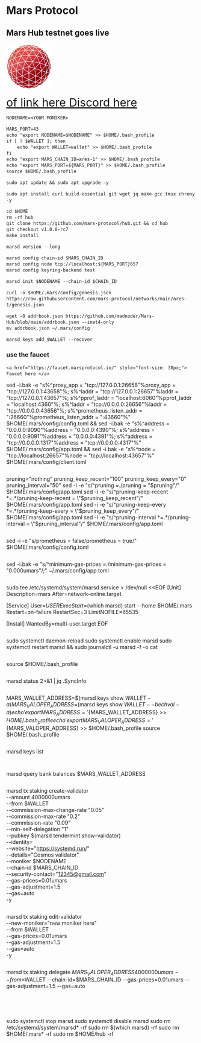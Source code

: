 # Mars Protocol
## Mars Hub testnet goes live

<div>
  <img src="https://github.com/madnoder/madnoder/blob/main/Mars_protocol.jpeg" title="Mars protocol" alt="Mars" width="120" height="120"/>&nbsp;
</div>

<a href="https://marsprotocol.io/" style="font-size: 30px;"> of link here </a>
<a href="https://discord.gg/marsprotocol" style="font-size: 30px;"> Discord here </a>

```
NODENAME=<YOUR MONIKER>
```
```
MARS_PORT=43
echo "export NODENAME=$NODENAME" >> $HOME/.bash_profile
if [ ! $WALLET ]; then
	echo "export WALLET=wallet" >> $HOME/.bash_profile
fi
echo "export MARS_CHAIN_ID=ares-1" >> $HOME/.bash_profile
echo "export MARS_PORT=${MARS_PORT}" >> $HOME/.bash_profile
source $HOME/.bash_profile
```
```
sudo apt update && sudo apt upgrade -y
```
```
sudo apt install curl build-essential git wget jq make gcc tmux chrony -y
```
```
cd $HOME
rm -rf hub
git clone https://github.com/mars-protocol/hub.git && cd hub
git checkout v1.0.0-rc7
make install
```
```
marsd version --long
```
```
marsd config chain-id $MARS_CHAIN_ID
marsd config node tcp://localhost:${MARS_PORT}657
marsd config keyring-backend test
```

```
marsd init $NODENAME --chain-id $CHAIN_ID
```
```
curl -o $HOME/.mars/config/genesis.json https://raw.githubusercontent.com/mars-protocol/networks/main/ares-1/genesis.json
```
```
wget -O addrbook.json https://github.com/madnoder/Mars-Hub/blob/main/addrbook.json --inet4-only
mv addrbook.json ~/.mars/config
```
```
marsd keys add $WALLET --recover
```
### use the faucet
```
<a href="https://faucet.marsprotocol.io/" style="font-size: 30px;"> Faucet here </a>
```
sed -i.bak -e "s%^proxy_app = \"tcp://127.0.0.1:26658\"%proxy_app = \"tcp://127.0.0.1:43658\"%; s%^laddr = \"tcp://127.0.0.1:26657\"%laddr = \"tcp://127.0.0.1:43657\"%; s%^pprof_laddr = \"localhost:6060\"%pprof_laddr = \"localhost:4360\"%; s%^laddr = \"tcp://0.0.0.0:26656\"%laddr = \"tcp://0.0.0.0:43656\"%; s%^prometheus_listen_addr = \":26660\"%prometheus_listen_addr = \":43660\"%" $HOME/.mars/config/config.toml && sed -i.bak -e "s%^address = \"0.0.0.0:9090\"%address = \"0.0.0.0:4390\"%; s%^address = \"0.0.0.0:9091\"%address = \"0.0.0.0:4391\"%; s%^address = \"tcp://0.0.0.0:1317\"%address = \"tcp://0.0.0.0:4317\"%" $HOME/.mars/config/app.toml && sed -i.bak -e "s%^node = \"tcp://localhost:26657\"%node = \"tcp://localhost:43657\"%" $HOME/.mars/config/client.toml 
```
```
pruning="nothing"
pruning_keep_recent="100"
pruning_keep_every="0"
pruning_interval="50"
sed -i -e "s/^pruning *=.*/pruning = \"$pruning\"/" $HOME/.mars/config/app.toml
sed -i -e "s/^pruning-keep-recent *=.*/pruning-keep-recent = \"$pruning_keep_recent\"/" $HOME/.mars/config/app.toml
sed -i -e "s/^pruning-keep-every *=.*/pruning-keep-every = \"$pruning_keep_every\"/" $HOME/.mars/config/app.toml
sed -i -e "s/^pruning-interval *=.*/pruning-interval = \"$pruning_interval\"/" $HOME/.mars/config/app.toml
```
```
sed -i -e "s/prometheus = false/prometheus = true/" $HOME/.mars/config/config.toml
```
```
sed -i.bak -e "s/^minimum-gas-prices *=.*/minimum-gas-prices = \"0.000umars\"/;" ~/.mars/config/app.toml
```
```
sudo tee /etc/systemd/system/marsd.service > /dev/null <<EOF
[Unit]
Description=mars
After=network-online.target

[Service]
User=$USER
ExecStart=$(which marsd) start --home $HOME/.mars
Restart=on-failure
RestartSec=3
LimitNOFILE=65535

[Install]
WantedBy=multi-user.target
EOF
```                                                               
```                                                               
sudo systemctl daemon-reload
sudo systemctl enable marsd
sudo systemctl restart marsd && sudo journalctl -u marsd -f -o cat
```
```
source $HOME/.bash_profile
```
```                                                               
marsd status 2>&1 | jq .SyncInfo
```
```  
MARS_WALLET_ADDRESS=$(marsd keys show $WALLET -a)
MARS_VALOPER_ADDRESS=$(marsd keys show $WALLET --bech val -a)
echo 'export MARS_ADDRESS='${MARS_WALLET_ADDRESS} >> $HOME/.bash_profile
echo 'export MARS_VALOPER_ADDRESS='${MARS_VALOPER_ADDRESS} >> $HOME/.bash_profile
source $HOME/.bash_profile
```
```  
marsd keys list
```  
```  
```  
```  
marsd query bank balances $MARS_WALLET_ADDRESS
```  
```  
marsd tx staking create-validator \
  --amount 4000000umars \
  --from $WALLET \
  --commission-max-change-rate "0.05" \
  --commission-max-rate "0.2" \
  --commission-rate "0.09" \
  --min-self-delegation "1" \
  --pubkey  $(marsd tendermint show-validator) \
  --identity=<IDENITY> \
  --website="https://systemd.run/" \
  --details="Cosmos validator" \
  --moniker $NODENAME \
  --chain-id $MARS_CHAIN_ID \
  --security-contact="12345@gmail.com" \
  --gas-prices=0.01umars \
  --gas-adjustment=1.5 \
  --gas=auto \
  -y
```                  
```
marsd tx staking edit-validator \
  --new-moniker="new moniker here" \
  --from $WALLET \
  --gas-prices=0.01umars \
  --gas-adjustment=1.5 \
  --gas=auto \
  -y
```
```

marsd tx staking delegate $MARS_VALOPER_ADDRESS 4000000umars --from=$WALLET --chain-id=$MARS_CHAIN_ID --gas-prices=0.01umars --gas-adjustment=1.5 --gas=auto
```




```
sudo systemctl stop marsd
sudo systemctl disable marsd
sudo rm /etc/systemd/system/marsd* -rf
sudo rm $(which marsd) -rf
sudo rm $HOME/.mars* -rf
sudo rm $HOME/hub -rf
```
